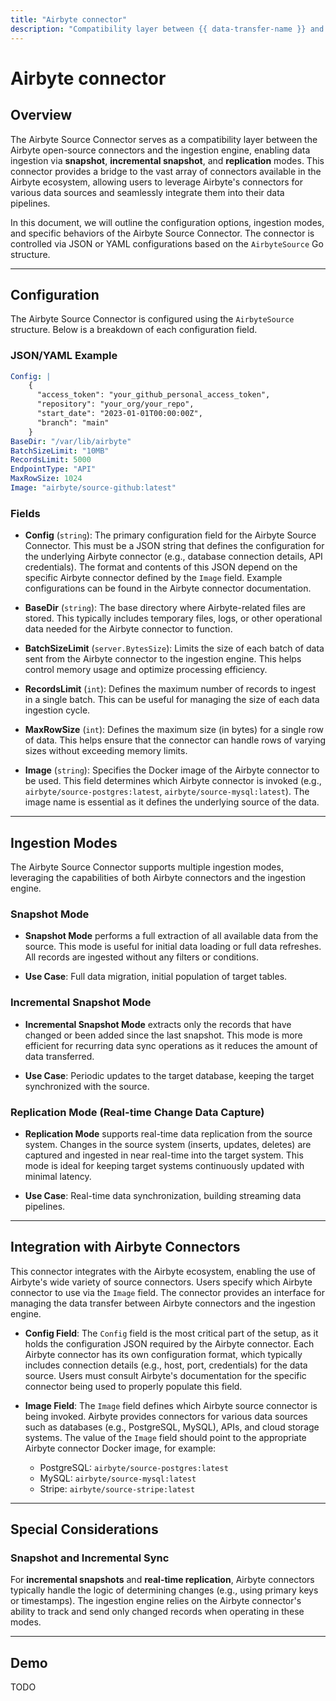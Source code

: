 ```yaml
---
title: "Airbyte connector"
description: "Compatibility layer between {{ data-transfer-name }} and Airbyte"
---
```


# Airbyte connector

## Overview

The Airbyte Source Connector serves as a compatibility layer between the Airbyte open-source connectors and the ingestion engine, enabling data ingestion via **snapshot**, **incremental snapshot**, and **replication** modes. This connector provides a bridge to the vast array of connectors available in the Airbyte ecosystem, allowing users to leverage Airbyte's connectors for various data sources and seamlessly integrate them into their data pipelines.

In this document, we will outline the configuration options, ingestion modes, and specific behaviors of the Airbyte Source Connector. The connector is controlled via JSON or YAML configurations based on the `AirbyteSource` Go structure.

---

## Configuration

The Airbyte Source Connector is configured using the `AirbyteSource` structure. Below is a breakdown of each configuration field.

### JSON/YAML Example

```yaml
Config: |
    {
      "access_token": "your_github_personal_access_token",
      "repository": "your_org/your_repo",
      "start_date": "2023-01-01T00:00:00Z",
      "branch": "main"
    }
BaseDir: "/var/lib/airbyte"
BatchSizeLimit: "10MB"
RecordsLimit: 5000
EndpointType: "API"
MaxRowSize: 1024
Image: "airbyte/source-github:latest"
```

### Fields

- **Config** (`string`): The primary configuration field for the Airbyte Source Connector. This must be a JSON string that defines the configuration for the underlying Airbyte connector (e.g., database connection details, API credentials). The format and contents of this JSON depend on the specific Airbyte connector defined by the `Image` field. Example configurations can be found in the Airbyte connector documentation.

- **BaseDir** (`string`): The base directory where Airbyte-related files are stored. This typically includes temporary files, logs, or other operational data needed for the Airbyte connector to function.

- **BatchSizeLimit** (`server.BytesSize`): Limits the size of each batch of data sent from the Airbyte connector to the ingestion engine. This helps control memory usage and optimize processing efficiency.

- **RecordsLimit** (`int`): Defines the maximum number of records to ingest in a single batch. This can be useful for managing the size of each data ingestion cycle.

- **MaxRowSize** (`int`): Defines the maximum size (in bytes) for a single row of data. This helps ensure that the connector can handle rows of varying sizes without exceeding memory limits.

- **Image** (`string`): Specifies the Docker image of the Airbyte connector to be used. This field determines which Airbyte connector is invoked (e.g., `airbyte/source-postgres:latest`, `airbyte/source-mysql:latest`). The image name is essential as it defines the underlying source of the data.

---

## Ingestion Modes

The Airbyte Source Connector supports multiple ingestion modes, leveraging the capabilities of both Airbyte connectors and the ingestion engine.

### Snapshot Mode

- **Snapshot Mode** performs a full extraction of all available data from the source. This mode is useful for initial data loading or full data refreshes. All records are ingested without any filters or conditions.

- **Use Case**: Full data migration, initial population of target tables.

### Incremental Snapshot Mode

- **Incremental Snapshot Mode** extracts only the records that have changed or been added since the last snapshot. This mode is more efficient for recurring data sync operations as it reduces the amount of data transferred.

- **Use Case**: Periodic updates to the target database, keeping the target synchronized with the source.

### Replication Mode (Real-time Change Data Capture)

- **Replication Mode** supports real-time data replication from the source system. Changes in the source system (inserts, updates, deletes) are captured and ingested in near real-time into the target system. This mode is ideal for keeping target systems continuously updated with minimal latency.

- **Use Case**: Real-time data synchronization, building streaming data pipelines.

---

## Integration with Airbyte Connectors

This connector integrates with the Airbyte ecosystem, enabling the use of Airbyte's wide variety of source connectors. Users specify which Airbyte connector to use via the `Image` field. The connector provides an interface for managing the data transfer between Airbyte connectors and the ingestion engine.

- **Config Field**: The `Config` field is the most critical part of the setup, as it holds the configuration JSON required by the Airbyte connector. Each Airbyte connector has its own configuration format, which typically includes connection details (e.g., host, port, credentials) for the data source. Users must consult Airbyte's documentation for the specific connector being used to properly populate this field.

- **Image Field**: The `Image` field defines which Airbyte source connector is being invoked. Airbyte provides connectors for various data sources such as databases (e.g., PostgreSQL, MySQL), APIs, and cloud storage systems. The value of the `Image` field should point to the appropriate Airbyte connector Docker image, for example:
    - PostgreSQL: `airbyte/source-postgres:latest`
    - MySQL: `airbyte/source-mysql:latest`
    - Stripe: `airbyte/source-stripe:latest`

---

## Special Considerations

### Snapshot and Incremental Sync

For **incremental snapshots** and **real-time replication**, Airbyte connectors typically handle the logic of determining changes (e.g., using primary keys or timestamps). The ingestion engine relies on the Airbyte connector's ability to track and send only changed records when operating in these modes.

---

## Demo

TODO
